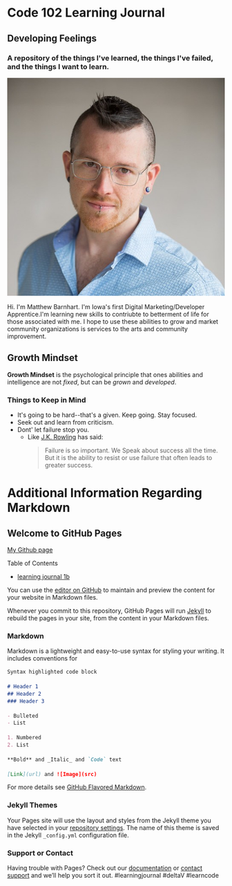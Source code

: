 # Code 102 Learning Journal
## Developing Feelings
### A repository of the things I've learned, the things I've failed, and the things I want to learn.

![Matthew Barnhart](/images/resume-img.jpg)

Hi. I'm Matthew Barnhart. I'm Iowa's first Digital Marketing/Developer Apprentice.I'm learning new skills to contriubte to betterment of life for those associated with me. I hope to use these abilities to grow and market community organizations is services to the arts and community improvement.

## Growth Mindset
**Growth Mindset** is the psychological principle that ones abilities and intelligence are not *fixed*, but can be *grown* and *developed*.

### Things to Keep in Mind
- It's going to be hard--that's a given. Keep going. Stay focused.
- Seek out and learn from criticism.
- Dont' let failure stop you.
    - Like [J.K. Rowling](https://en.wikipedia.org/wiki/J._K._Rowling) has said:
        > Failure is so important. We Speak about success all the time. But it is the ability to resist or use failure that often leads to greater success.





# Additional Information Regarding Markdown

## Welcome to GitHub Pages

[My Github page](https://mcbarnhart.github.io/learningjournal/)

Table of Contents

- [learning journal 1b](lab1b.md)

You can use the [editor on GitHub](https://github.com/tektechnologies/JournalLearning/edit/master/README.md) to maintain and preview the content for your website in Markdown files.

Whenever you commit to this repository, GitHub Pages will run [Jekyll](https://jekyllrb.com/) to rebuild the pages in your site, from the content in your Markdown files.

### Markdown

Markdown is a lightweight and easy-to-use syntax for styling your writing. It includes conventions for

```markdown
Syntax highlighted code block

# Header 1
## Header 2
### Header 3

- Bulleted
- List

1. Numbered
2. List

**Bold** and _Italic_ and `Code` text

[Link](url) and ![Image](src)
```

For more details see [GitHub Flavored Markdown](https://guides.github.com/features/mastering-markdown/).

### Jekyll Themes

Your Pages site will use the layout and styles from the Jekyll theme you have selected in your [repository settings](https://github.com/tektechnologies/JournalLearning/settings). The name of this theme is saved in the Jekyll `_config.yml` configuration file.

### Support or Contact

Having trouble with Pages? Check out our [documentation](https://help.github.com/categories/github-pages-basics/) or [contact support](https://github.com/contact) and we’ll help you sort it out.
#learningjournal #deltaV #learncode
